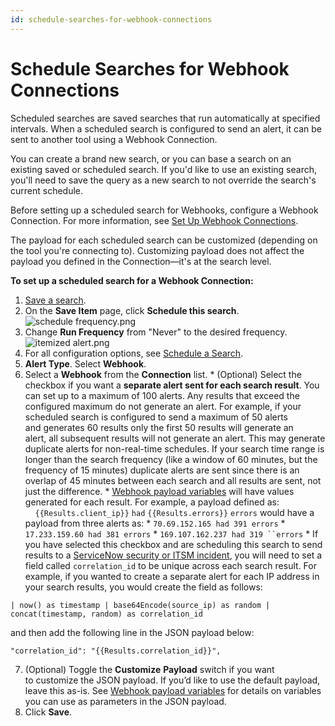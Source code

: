 ```yaml
---
id: schedule-searches-for-webhook-connections
---
```


# Schedule Searches for Webhook Connections

Scheduled searches are saved searches that run automatically at
specified intervals. When a scheduled search is configured to send an
alert, it can be sent to another tool using a Webhook Connection.

You can create a brand new search, or you can base a search on an
existing saved or scheduled search. If you'd like to use an existing
search, you'll need to save the query as a new search to not override
the search's current schedule.

Before setting up a scheduled search for Webhooks, configure a Webhook
Connection. For more information, see [Set Up
Webhook Connections](Set_Up_Webhook_Connections.md "Set Up Webhook Connections").

The payload for each scheduled search can be customized (depending on
the tool you're connecting to). Customizing payload does not affect the
payload you defined in the Connection—it's at the search level.

**To set up a scheduled search for a Webhook Connection:**

1.  [Save a search](../../../05Search/Get-Started-with-Search/Search-Basics/Save-a-Search.md "Save a Search"). 
2.  On the **Save Item** page, click **Schedule this search**.   ![schedule frequency.png](../../static/img/Connections-and-Integrations/Webhook-Connections/Schedule-Searches-for-Webhook-Connections/schedule%20frequency.png)
3.  Change **Run Frequency** from "Never" to the desired frequency.   ![itemized alert.png](../../static/img/Connections-and-Integrations/Webhook-Connections/Schedule-Searches-for-Webhook-Connections/itemized%20alert.png)
4.  For all configuration options, see [Schedule a Search](../../../Visualizations-and-Alerts/Alerts/Scheduled-Searches/Schedule_a_Search.md "Schedule a Search"). 
5.  **Alert Type**. Select **Webhook**.
6.  Select a **Webhook** from the **Connection** list. * (Optional) Select the checkbox if you want a **separate alert     sent for each search result**. You can set up to a maximum of     100 alerts. Any results that exceed the configured maximum do     not generate an alert. For example, if your scheduled search is     configured to send a maximum of 50 alerts and generates 60     results only the first 50 results will generate an alert, all     subsequent results will not generate an alert.     This may generate duplicate alerts for non-real-time schedules.     If your search time range is longer than the search frequency     (like a window of 60 minutes, but the frequency of 15 minutes)     duplicate alerts are sent since there is an overlap of 45     minutes between each search and all results are sent, not just     the difference.     * [Webhook payload         variables](Set_Up_Webhook_Connections.md "Set Up Webhook Connections")         will have values generated for each result. For example,         a payload defined as:                              `{{Results.client_ip}}` `had` `{{Results.errors}}`         `errors`                      would have a payload from three alerts as:         * `70.69.152.165 had 391 errors`         * `17.233.159.60 had 381 errors`         * `169.107.162.237 had 319 ``errors`     * If you have selected this checkbox and are scheduling this         search to send results to a [ServiceNow security or ITSM         incident](../ServiceNow/Set_Up_a_ServiceNow_Incident_Webhook_Connection.md "Set Up a ServiceNow Incident Webhook Connection"),         you will need to set a field called `correlation_id` to be         unique across each search result. For example, if you wanted         to create a separate alert for each IP address in your         search results, you would create the field as follows: 

`| now() as timestamp | base64Encode(source_ip) as random | concat(timestamp, random) as correlation_id`

and then add the following line in the JSON payload below:  
  
`"correlation_id": "{{Results.correlation_id}}",`

7.  (Optional) Toggle the **Customize** **Payload** switch if you want to customize the JSON payload. If you’d like to use the default payload, leave this as-is. See [Webhook payload variables](Set_Up_Webhook_Connections.md "Set Up Webhook Connections") for details on variables you can use as parameters in the JSON payload. 
8.  Click **Save**.
